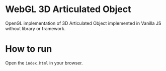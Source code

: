 # WebGL 3D Articulated Object

OpenGL implementation of 3D Articulated Object implemented in Vanilla JS without library or framework.

# How to run

Open the `index.html` in your browser.
